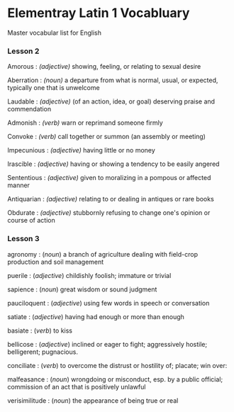 # Elementray Latin 1 Vocabluary

Master vocabular list for English

### Lesson 2

Amorous
: _(adjective)_ showing, feeling, or relating to sexual desire

Aberration
: _(noun)_ a departure from what is normal, usual, or expected, typically one that is unwelcome

Laudable
: _(adjective)_ (of an action, idea, or goal) deserving praise and commendation

Admonish
: _(verb)_ warn or reprimand someone firmly

Convoke
: _(verb)_ call together or summon (an assembly or meeting)

Impecunious
: _(adjective)_ having little or no money

Irascible
: _(adjective)_ having or showing a tendency to be easily angered

Sententious
: _(adjective)_ given to moralizing in a pompous or affected manner

Antiquarian
: _(adjective)_ relating to or dealing in antiques or rare books

Obdurate
: _(adjective)_ stubbornly refusing to change one's opinion or course of action

### Lesson 3

agronomy
: (_noun_) a branch of agriculture dealing with field-crop production and soil management

puerile
: (_adjective_) childishly foolish; immature or trivial

sapience
: (_noun_) great wisdom or sound judgment

pauciloquent
: (_adjective_) using few words in speech or conversation

satiate
: (_adjective_) having had enough or more than enough

basiate
: (_verb_) to kiss

bellicose
: (_adjective_) inclined or eager to fight; aggressively hostile; belligerent; pugnacious.

conciliate
: (_verb_) to overcome the distrust or hostility of; placate; win over:

malfeasance
: (_noun_) wrongdoing or misconduct, esp. by a public official; commission of an act that is positively unlawful

verisimilitude
: (_noun_) the appearance of being true or real

